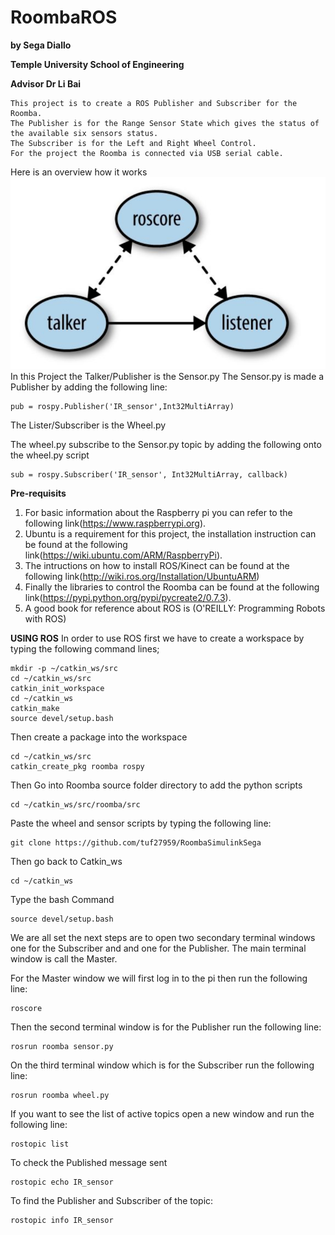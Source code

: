 
# RoombaROS
**by Sega Diallo** 
 
 **Temple University School of Engineering**

**Advisor Dr Li Bai**
```
This project is to create a ROS Publisher and Subscriber for the Roomba. 
The Publisher is for the Range Sensor State which gives the status of the available six sensors status. 
The Subscriber is for the Left and Right Wheel Control. 
For the project the Roomba is connected via USB serial cable.
```
Here is an overview how it works
![ROS Publisher-Subscriber](https://github.com/tuf27959/RoombaSimulinkSega/blob/master/Project%203/Figure/ROS.png)
In this Project the Talker/Publisher is the Sensor.py
The Sensor.py is made a Publisher by adding the following line:
```
pub = rospy.Publisher('IR_sensor',Int32MultiArray)
```
The Lister/Subscriber is the Wheel.py

The wheel.py subscribe to the Sensor.py topic by adding the following onto the wheel.py script
```
sub = rospy.Subscriber('IR_sensor', Int32MultiArray, callback)
```

**Pre-requisits**
1. For basic information about the Raspberry pi you can refer to the following link(https://www.raspberrypi.org).
2. Ubuntu is a requirement for this project, the installation instruction can be found at the following link(https://wiki.ubuntu.com/ARM/RaspberryPi).
3. The intructions on how to install ROS/Kinect can be found at the following link(http://wiki.ros.org/Installation/UbuntuARM)
4. Finally the libraries to control the Roomba can be found at the following link(https://pypi.python.org/pypi/pycreate2/0.7.3).
5. A good book for reference about ROS is (O'REILLY: Programming Robots with ROS)

**USING ROS**
In order to use ROS first we have to create a workspace by typing the following command lines;
```
mkdir -p ~/catkin_ws/src
cd ~/catkin_ws/src
catkin_init_workspace
cd ~/catkin_ws
catkin_make
source devel/setup.bash
```
Then create a package into the workspace
```
cd ~/catkin_ws/src
catkin_create_pkg roomba rospy
```
Then Go into Roomba source folder directory to add the python scripts
```
cd ~/catkin_ws/src/roomba/src
```
Paste the wheel and sensor scripts by typing the following line:
```
git clone https://github.com/tuf27959/RoombaSimulinkSega
```
Then go back to Catkin_ws
```
cd ~/catkin_ws
```
Type the bash Command
```
source devel/setup.bash
```
We are all set the next steps are to open two secondary terminal windows one for the Subscriber and 
and one for the Publisher. The main terminal window is call the Master.

For the Master window we will first log in to the pi then run the following line:
```
roscore
```
Then the second terminal window is for the Publisher run the following line:
```
rosrun roomba sensor.py
```
On the third terminal window which is for the Subscriber run the following line:
```
rosrun roomba wheel.py
```
If you want to see the list of active topics open a new window and run the following line:
```
rostopic list
```
To check the Published message sent
```
rostopic echo IR_sensor
```
To find the Publisher and Subscriber of the topic:
```
rostopic info IR_sensor
```

